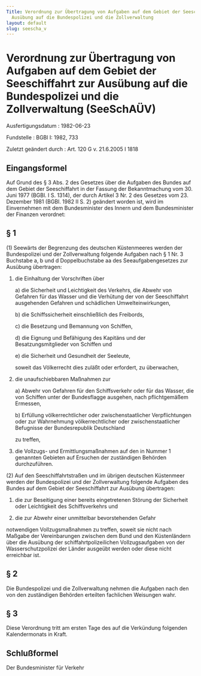 ```yaml
---
Title: Verordnung zur Übertragung von Aufgaben auf dem Gebiet der Seeschiffahrt zur
  Ausübung auf die Bundespolizei und die Zollverwaltung
layout: default
slug: seescha_v
---
```


# Verordnung zur Übertragung von Aufgaben auf dem Gebiet der Seeschiffahrt zur Ausübung auf die Bundespolizei und die Zollverwaltung (SeeSchAÜV)

Ausfertigungsdatum
:   1982-06-23

Fundstelle
:   BGBl I: 1982, 733

Zuletzt geändert durch
:   Art. 120 G v. 21.6.2005 I 1818


## Eingangsformel

Auf Grund des § 3 Abs. 2 des Gesetzes über die Aufgaben des Bundes auf
dem Gebiet der Seeschiffahrt in der Fassung der Bekanntmachung vom 30.
Juni 1977 (BGBl. I S. 1314), der durch Artikel 3 Nr. 2 des Gesetzes
vom 23. Dezember 1981 (BGBl. 1982 II S. 2) geändert worden ist, wird
im Einvernehmen mit dem Bundesminister des Innern und dem
Bundesminister der Finanzen verordnet:


## § 1

(1) Seewärts der Begrenzung des deutschen Küstenmeeres werden der
Bundespolizei und der Zollverwaltung folgende Aufgaben nach § 1 Nr. 3
Buchstabe a, b und d Doppelbuchstabe aa des Seeaufgabengesetzes zur
Ausübung übertragen:

1.  die Einhaltung der Vorschriften über

    a)  die Sicherheit und Leichtigkeit des Verkehrs, die Abwehr von Gefahren
        für das Wasser und die Verhütung der von der Seeschiffahrt ausgehenden
        Gefahren und schädlichen Umwelteinwirkungen,


    b)  die Schiffssicherheit einschließlich des Freibords,


    c)  die Besetzung und Bemannung von Schiffen,


    d)  die Eignung und Befähigung des Kapitäns und der Besatzungsmitglieder
        von Schiffen und


    e)  die Sicherheit und Gesundheit der Seeleute,




    soweit das Völkerrecht dies zuläßt oder erfordert, zu überwachen,


2.  die unaufschiebbaren Maßnahmen zur

    a)  Abwehr von Gefahren für den Schiffsverkehr oder für das Wasser, die
        von Schiffen unter der Bundesflagge ausgehen, nach pflichtgemäßem
        Ermessen,


    b)  Erfüllung völkerrechtlicher oder zwischenstaatlicher Verpflichtungen
        oder zur Wahrnehmung völkerrechtlicher oder zwischenstaatlicher
        Befugnisse der Bundesrepublik Deutschland




    zu treffen,


3.  die Vollzugs- und Ermittlungsmaßnahmen auf den in Nummer 1 genannten
    Gebieten auf Ersuchen der zuständigen Behörden durchzuführen.




(2) Auf den Seeschiffahrtstraßen und im übrigen deutschen Küstenmeer
werden der Bundespolizei und der Zollverwaltung folgende Aufgaben des
Bundes auf dem Gebiet der Seeschiffahrt zur Ausübung übertragen:

1.  die zur Beseitigung einer bereits eingetretenen Störung der Sicherheit
    oder Leichtigkeit des Schiffsverkehrs und


2.  die zur Abwehr einer unmittelbar bevorstehenden Gefahr



notwendigen Vollzugsmaßnahmen zu treffen, soweit sie nicht nach
Maßgabe der Vereinbarungen zwischen dem Bund und den Küstenländern
über die Ausübung der schiffahrtpolizeilichen Vollzugsaufgaben von der
Wasserschutzpolizei der Länder ausgeübt werden oder diese nicht
erreichbar ist.


## § 2

Die Bundespolizei und die Zollverwaltung nehmen die Aufgaben nach den
von den zuständigen Behörden erteilten fachlichen Weisungen wahr.


## § 3

Diese Verordnung tritt am ersten Tage des auf die Verkündung folgenden
Kalendermonats in Kraft.


## Schlußformel

Der Bundesminister für Verkehr

